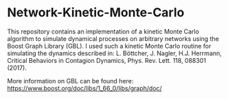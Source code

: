 # Network-Kinetic-Monte-Carlo
This repository contains an implementation of a kinetic Monte Carlo algorithm to simulate dynamical processes on arbitrary networks using the Boost Graph Library (GBL).
I used such a kinetic Monte Carlo routine for simulating the dynamics described in: L. Böttcher, J. Nagler, H.J. Herrmann, Critical Behaviors in Contagion Dynamics, Phys. Rev. Lett. 118, 088301 (2017).

More information on GBL can be found here: https://www.boost.org/doc/libs/1_66_0/libs/graph/doc/

